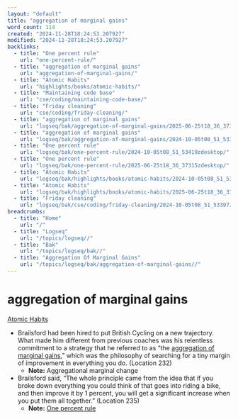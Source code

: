 ```yaml
---
layout: "default"
title: "aggregation of marginal gains"
word_count: 114
created: "2024-11-28T18:24:53.207927"
modified: "2024-11-28T18:24:53.207927"
backlinks:
  - title: "One percent rule"
    url: "one-percent-rule/"
  - title: "aggregation of marginal gains"
    url: "aggregation-of-marginal-gains/"
  - title: "Atomic Habits"
    url: "highlights/books/atomic-habits/"
  - title: "Maintaining code base"
    url: "cse/coding/maintaining-code-base/"
  - title: "Friday cleaning"
    url: "cse/coding/friday-cleaning/"
  - title: "aggregation of marginal gains"
    url: "logseq/bak/aggregation-of-marginal-gains/2025-06-25t18_36_37319zdesktop/"
  - title: "aggregation of marginal gains"
    url: "logseq/bak/aggregation-of-marginal-gains/2024-10-05t08_51_53362zdesktop/"
  - title: "One percent rule"
    url: "logseq/bak/one-percent-rule/2024-10-05t08_51_53419zdesktop/"
  - title: "One percent rule"
    url: "logseq/bak/one-percent-rule/2025-06-25t18_36_37315zdesktop/"
  - title: "Atomic Habits"
    url: "logseq/bak/highlights/books/atomic-habits/2024-10-05t08_51_53407zdesktop/"
  - title: "Atomic Habits"
    url: "logseq/bak/highlights/books/atomic-habits/2025-06-25t18_36_37332zdesktop/"
  - title: "Friday cleaning"
    url: "logseq/bak/cse/coding/friday-cleaning/2024-10-05t08_51_53397zdesktop/"
breadcrumbs:
  - title: "Home"
    url: "/"
  - title: "Logseq"
    url: "/topics/logseq//"
  - title: "Bak"
    url: "/topics/logseq/bak//"
  - title: "Aggregation Of Marginal Gains"
    url: "/topics/logseq/bak/aggregation-of-marginal-gains//"
---
```

# aggregation of marginal gains

[Atomic Habits](logseq/bak/highlights/books/atomic-habits/2025-06-25t18_36_37332zdesktop/)


- Brailsford had been hired to put British Cycling on a new trajectory. What made him different from previous coaches was his relentless commitment to a strategy that he referred to as “the [aggregation of marginal gains](logseq/bak/aggregation-of-marginal-gains/2024-10-05t08_51_53362zdesktop/),” which was the philosophy of searching for a tiny margin of improvement in everything you do. (Location 232)
  - **Note:** Aggregational marginal change
- Brailsford said, “The whole principle came from the idea that if you broke down everything you could think of that goes into riding a bike, and then improve it by 1 percent, you will get a significant increase when you put them all together.” (Location 235)
  - **Note:** [One percent rule](logseq/bak/one-percent-rule/2025-06-25t18_36_37315zdesktop/)